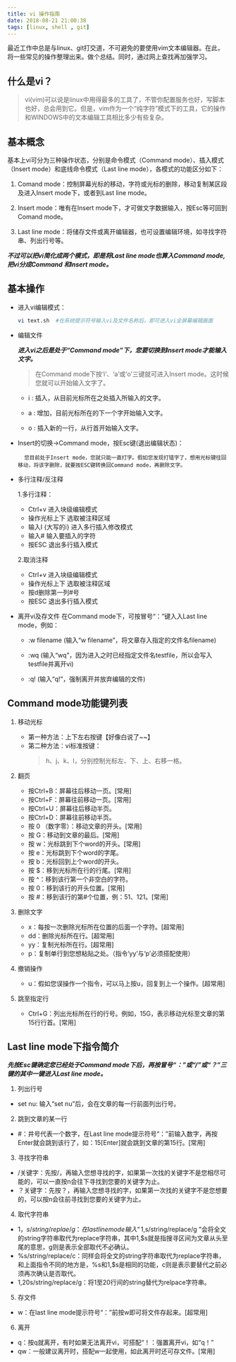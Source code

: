 ```yaml
---
title: vi 操作指南
date: 2018-08-21 21:00:38
tags: [linux, shell , git]
---
```


最近工作中总是与linux、git打交道，不可避免的要使用vim文本编辑器。在此，将一些常见的操作整理出来。做个总结。同时，通过网上查找再加强学习。

## 什么是vi？

>vi(vim)可以说是linux中用得最多的工具了，不管你配置服务也好，写脚本也好，总会用到它。但是，vim作为一个“纯字符”模式下的工具，它的操作和WINDOWS中的文本编辑工具相比多少有些复杂。

## 基本概念

基本上vi可分为三种操作状态，分别是命令模式（Command mode）、插入模式（Insert mode）和底线命令模式（Last line mode），各模式的功能区分如下：

1. Comand mode：控制屏幕光标的移动，字符或光标的删除，移动复制某区段及进入Insert mode下，或者到Last line mode。

2. Insert mode：唯有在Insert mode下，才可做文字数据输入，按Esc等可回到Comand mode。

3. Last line mode：将储存文件或离开编辑器，也可设置编辑环境，如寻找字符串、列出行号等。

***不过可以把vi简化成两个模式，即是将Last line mode也算入Command mode,把vi分成Command 和Insert mode。***

## 基本操作

- 进入vi编辑模式：

    ```bash
    vi text.sh  #在系统提示符号输入vi及文件名称后，即可进入vi全屏幕编辑画面
    ```
- 编辑文件

    ***进入vi之后是处于“Command mode”下，您要切换到Insert mode才能输入文字。***
    >在Command mode下按‘i’、‘a’或‘o’三键就可进入Insert mode。这时候您就可以开始输入文字了。

    + i : 插入，从目前光标所在之处插入所输入的文字。

    + a : 增加，目前光标所在的下一个字开始输入文字。

    + o : 插入新的一行，从行首开始输入文字。

- Insert的切换→Command mode，按Esc键(退出编辑状态)：

        您目前处于Insert mode，您就只能一直打字。假如您发现打错字了，想用光标键往回移动，将该字删除，就要按ESC键转换回Command mode，再删除文字。

- 多行注释/反注释

    1.多行注释：
    - Ctrl+v           进入块级编辑模式
    - 操作光标上下      选取被注释区域
    - 输入I {大写的i}   进入多行插入修改模式
    - 输入#             输入要插入的字符
    - 按ESC            退出多行插入模式

    2.取消注释
    - Ctrl+v           进入块级编辑模式
    - 操作光标上下      选取被注释区域
    - 按d删除第一列#号
    - 按ESC            退出多行插入模式

- 离开vi及存文件
在Command mode下，可按冒号“：”键入入Last line mode，例如：

    - :w filename (输入“w filename”，将文章存入指定的文件名filename)

    - :wq (输入“wq”，因为进入之时已经指定文件名testfile，所以会写入testfile并离开vi)

    - :q! (输入“q!”，强制离开并放弃编辑的文件)

## Command mode功能键列表

1. 移动光标

    - 第一种方法：上下左右按键【好像白说了~~】
    - 第二种方法：vi标准按键：
        >h、j、k、l，分别控制光标左、下、上、右移一格。

2. 翻页

    - 按Ctrl+B：屏幕往后移动一页。[常用]
    - 按Ctrl+F：屏幕往前移动一页。[常用]
    - 按Ctrl+U：屏幕往后移动半页。
    - 按Ctrl+D：屏幕往前移动半页。
    - 按 0 （数字零）：移动文章的开头。[常用]
    - 按 G：移动到文章的最后。[常用]
    - 按 w：光标跳到下个word的开头。[常用]
    - 按 e：光标跳到下个word的字尾。
    - 按 b：光标回到上个word的开头。
    - 按 $：移到光标所在行的行尾。[常用]
    - 按 ^：移到该行第一个非空白的字符。
    - 按 0：移到该行的开头位置。[常用]
    - 按 #：移到该行的第#个位置，例：51、121。[常用]

3. 删除文字

    - x：每按一次删除光标所在位置的后面一个字符。[超常用]
    - dd：删除光标所在行。[超常用]
    - yy：复制光标所在行。[超常用]
    - p：复制单行到您想粘贴之处。（指令‘yy’与‘p’必须搭配使用）

4. 撤销操作

    - u：假如您误操作一个指令，可以马上按u，回复到上一个操作。[超常用]

5. 跳至指定行

    - Ctrl+G：列出光标所在行的行号。例如，15G，表示移动光标至文章的第15行行首。[常用]

## Last line mode下指令简介

***先按Esc键确定您已经处于Command mode下后，再按冒号“：”或“/”或“？”三键的其中一键进入Last line mode。***

1. 列出行号
- set nu: 输入“set nu”后，会在文章的每一行前面列出行号。

2. 跳到文章的某一行
- #：井号代表一个数字，在Last line mode提示符号“：”前输入数字，再按Enter就会跳到该行了，如：15[Enter]就会跳到文章的第15行。[常用]

3. 寻找字符串
- /关键字：先按/，再输入您想寻找的字，如果第一次找的关键字不是您相尽可能的，可以一直按n会往下寻找到您要的关键字为止。
- ？关键字：先按？，再输入您想寻找的字，如果第一次找的关键字不是您想要的，可以按n会往前寻找到您要的关键字为止。

4. 取代字符串
- 1，$s/string/replae/g：在last line mode输入“ 1,$s/string/replace/g ”会将全文的string字符串取代为replace字符串，其中1,$s就是指搜寻区间为文章从头至尾的意思，g则是表示全部取代不必确认。
- %s/string/replace/c：同样会将全文的string字符串取代为replace字符串，和上面指令不同的地方是，%s和1,$s是相同的功能，c则是表示要替代之前必须再次确认是否取代。
- 1,20s/string/replace/g：将1至20行间的string替代为relpace字符串。

5. 存文件
- w：在last line mode提示符号“：”前按w即可将文件存起来。[超常用]


6. 离开
- q：按q就离开，有时如果无法离开vi，可搭配“！：强置离开vi，如“q！”
- qw：一般建议离开时，搭配w一起使用，如此离开时还可存文件。[常用]
